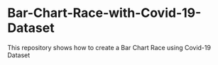 # Bar-Chart-Race-with-Covid-19-Dataset
This repository shows how to create a Bar Chart Race using Covid-19 Dataset

<script async src="https://public.flourish.studio/resources/embed.js" charset="utf-8"></script>

